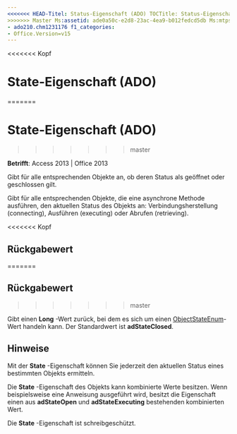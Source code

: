```yaml
---
<<<<<<< HEAD-Titel: Status-Eigenschaft (ADO) TOCTitle: Status-Eigenschaft (ADO) === Titel: State-Eigenschaft (ADO) TOCTitle: State-Eigenschaft (ADO)
>>>>>>> Master Ms:assetid: ade0a50c-e2d8-23ac-4ea9-b012fedcd5db Ms:mtpsurl: https://msdn.microsoft.com/library/JJ249819(v=office.15) Ms:contentKeyID: 48547053 ms.date: 09/18/2015 Mtps_version: Office. 15 f1_keywords:
- ado210.chm1231176 f1_categories:
- Office.Version=v15
---
```


<<<<<<< Kopf
# <a name="state-property-ado"></a>State-Eigenschaft (ADO)
=======
# <a name="state-property-ado"></a>State-Eigenschaft (ADO)
>>>>>>> master


**Betrifft**: Access 2013 | Office 2013

Gibt für alle entsprechenden Objekte an, ob deren Status als geöffnet oder geschlossen gilt.

Gibt für alle entsprechenden Objekte, die eine asynchrone Methode ausführen, den aktuellen Status des Objekts an: Verbindungsherstellung (connecting), Ausführen (executing) oder Abrufen (retrieving).

<<<<<<< Kopf
## <a name="return-value"></a>Rückgabewert
=======
## <a name="return-value"></a>Rückgabewert
>>>>>>> master

Gibt einen **Long** -Wert zurück, bei dem es sich um einen [ObjectStateEnum](objectstateenum.md)-Wert handeln kann. Der Standardwert ist **adStateClosed**.

## <a name="remarks"></a>Hinweise

Mit der **State** -Eigenschaft können Sie jederzeit den aktuellen Status eines bestimmten Objekts ermitteln.

Die **State** -Eigenschaft des Objekts kann kombinierte Werte besitzen. Wenn beispielsweise eine Anweisung ausgeführt wird, besitzt die Eigenschaft einen aus **adStateOpen** und **adStateExecuting** bestehenden kombinierten Wert.

Die **State** -Eigenschaft ist schreibgeschützt.

